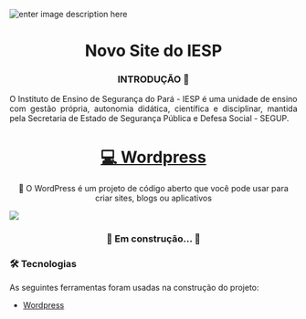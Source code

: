 ![enter image description here](http://www.iesp.pa.gov.br/sites/default/files/iesp-logo_0_0.png)
 <h1 align="center">Novo Site do IESP</h1>
<h3 align="center"> INTRODUÇÃO 📝</h3>
<p align="justify"> O Instituto de Ensino de Segurança do Pará - IESP é uma unidade de ensino com gestão própria, autonomia didática, científica e disciplinar, mantida pela Secretaria de Estado de Segurança Pública e Defesa Social - SEGUP.</p>

<h1 align="center">  <a href="https://wordpress.org/">💻 Wordpress</a>  </h1>  <p align="center">🚀 O WordPress é um projeto de código aberto que você pode usar para criar sites, blogs ou aplicativos</p>

<img  src="https://img.shields.io/static/v1?label=Blog&message=Wordpress&color=21759B&style=for-the-badge&logo=ghost"/>




<h3 align="center"> 🚧   Em construção... 🚧 </h3>

### 🛠 Tecnologias
 As seguintes ferramentas foram usadas na construção do projeto:
  - [Wordpress](https://wordpress.org/) 
